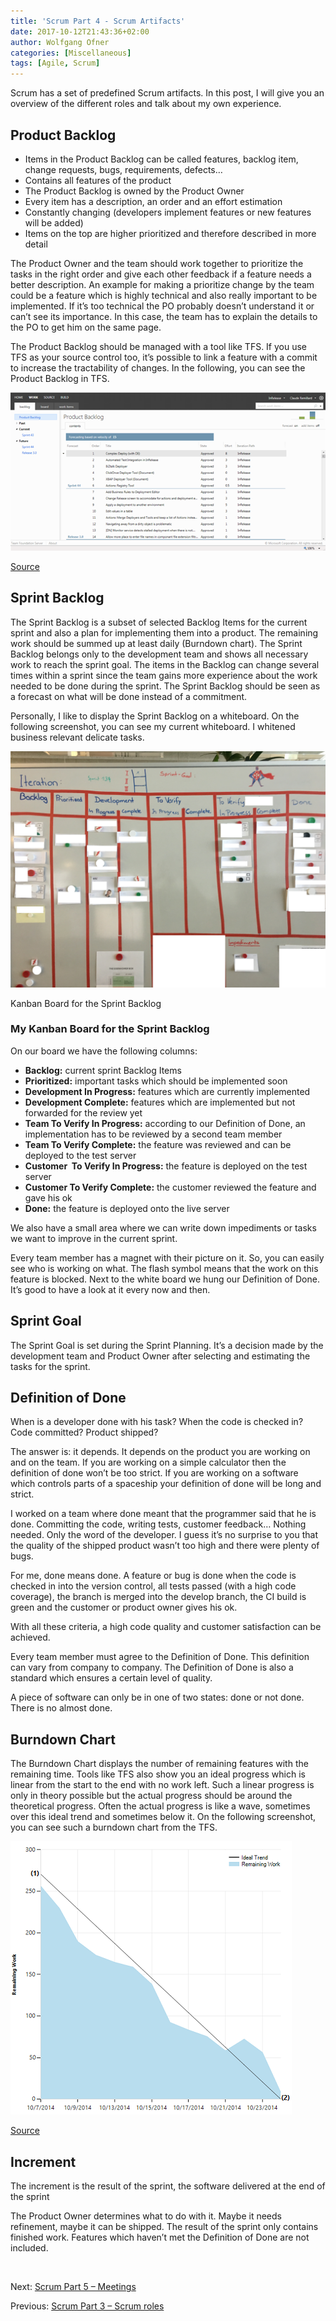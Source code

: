 ```yaml
---
title: 'Scrum Part 4 - Scrum Artifacts'
date: 2017-10-12T21:43:36+02:00
author: Wolfgang Ofner
categories: [Miscellaneous]
tags: [Agile, Scrum]
---
```

Scrum has a set of predefined Scrum artifacts. In this post, I will give you an overview of the different roles and talk about my own experience.

## **Product Backlog**

  * Items in the Product Backlog can be called features, backlog item, change requests, bugs, requirements, defects…
  * Contains all features of the product
  * The Product Backlog is owned by the Product Owner
  * Every item has a description, an order and an effort estimation
  * Constantly changing (developers implement features or new features will be added)
  * Items on the top are higher prioritized and therefore described in more detail

The Product Owner and the team should work together to prioritize the tasks in the right order and give each other feedback if a feature needs a better description. An example for making a prioritize change by the team could be a feature which is highly technical and also really important to be implemented. If it’s too technical the PO probably doesn’t understand it or can’t see its importance. In this case, the team has to explain the details to the PO to get him on the same page.

The Product Backlog should be managed with a tool like TFS. If you use TFS as your source control too, it&#8217;s possible to link a feature with a commit to increase the tractability of changes. In the following, you can see the Product Backlog in TFS.

<div class="col-12 col-sm-10 aligncenter">
  <a href="/assets/img/posts/2017/10/Product-Backlog.png"><img loading="lazy" src="/assets/img/posts/2017/10/Product-Backlog.png" alt="Product Backlog" /></a>
  
  <p>
    <a href="https://msdnshared.blob.core.windows.net/media/MSDNBlogsFS/prod.evol.blogs.msdn.com/CommunityServer.Blogs.Components.WeblogFiles/00/00/00/30/15/metablogapi/0250.Figure-1_59B7BEE6.png" target="_blank" rel="noopener">Source</a>
  </p>
</div>

## **Sprint Backlog**

The Sprint Backlog is a subset of selected Backlog Items for the current sprint and also a plan for implementing them into a product. The remaining work should be summed up at least daily (Burndown chart). The Sprint Backlog belongs only to the development team and shows all necessary work to reach the sprint goal. The items in the Backlog can change several times within a sprint since the team gains more experience about the work needed to be done during the sprint. The Sprint Backlog should be seen as a forecast on what will be done instead of a commitment.

Personally, I like to display the Sprint Backlog on a whiteboard. On the following screenshot, you can see my current whiteboard. I whitened business relevant delicate tasks.

<div class="col-12 col-sm-10 aligncenter">
  <a href="/assets/img/posts/2017/10/Sprint-Backlog-Board.jpg"><img loading="lazy" src="/assets/img/posts/2017/10/Sprint-Backlog-Board.jpg" alt="Scrum Artifacts Sprint Backlog Board" /></a>
  
  <p>
    Kanban Board for the Sprint Backlog
  </p>
</div>

### My Kanban Board for the Sprint Backlog

On our board we have the following columns:

  * **Backlog:** current sprint Backlog Items
  * **Prioritized:** important tasks which should be implemented soon
  * **Development In Progress:** features which are currently implemented
  * **Development Complete:** features which are implemented but not forwarded for the review yet
  * **Team To Verify In Progress:** according to our Definition of Done, an implementation has to be reviewed by a second team member
  * **Team To Verify Complete:** the feature was reviewed and can be deployed to the test server
  * **Customer  To Verify In Progress:** the feature is deployed on the test server
  * **Customer To Verify Complete:** the customer reviewed the feature and gave his ok
  * **Done:** the feature is deployed onto the live server

We also have a small area where we can write down impediments or tasks we want to improve in the current sprint.

Every team member has a magnet with their picture on it. So, you can easily see who is working on what. The flash symbol means that the work on this feature is blocked. Next to the white board we hung our Definition of Done. It’s good to have a look at it every now and then.

## **Sprint Goal**

The Sprint Goal is set during the Sprint Planning. It’s a decision made by the development team and Product Owner after selecting and estimating the tasks for the sprint.

## **Definition of Done**

When is a developer done with his task? When the code is checked in? Code committed? Product shipped?

The answer is: it depends. It depends on the product you are working on and on the team. If you are working on a simple calculator then the definition of done won’t be too strict. If you are working on a software which controls parts of a spaceship your definition of done will be long and strict.

I worked on a team where done meant that the programmer said that he is done. Committing the code, writing tests, customer feedback… Nothing needed. Only the word of the developer. I guess it’s no surprise to you that the quality of the shipped product wasn’t too high and there were plenty of bugs.

For me, done means done. A feature or bug is done when the code is checked in into the version control, all tests passed (with a high code coverage), the branch is merged into the develop branch, the CI build is green and the customer or product owner gives his ok.

With all these criteria, a high code quality and customer satisfaction can be achieved.

Every team member must agree to the Definition of Done. This definition can vary from company to company. The Definition of Done is also a standard which ensures a certain level of quality.

A piece of software can only be in one of two states: done or not done. There is no almost done.

## **Burndown Chart**

The Burndown Chart displays the number of remaining features with the remaining time. Tools like TFS also show you an ideal progress which is linear from the start to the end with no work left. Such a linear progress is only in theory possible but the actual progress should be around the theoretical progress. Often the actual progress is like a wave, sometimes over this ideal trend and sometimes below it. On the following screenshot, you can see such a burndown chart from the TFS.

<div class="col-12 col-sm-10 aligncenter">
  <a href="/assets/img/posts/2017/10/Burndown-chart.png"><img loading="lazy" size-full" src="/assets/img/posts/2017/10/Burndown-chart.png" alt="Scrum Artifacts Burndown chart" /></a>
  
  <p>
    <a href="https://docs.microsoft.com/en-us/vsts/work/scrum/_img/alm_sb_introhealthychart.png" target="_blank" rel="noopener">Source</a>
  </p>
</div>

## **Increment**

The increment is the result of the sprint, the software delivered at the end of the sprint

The Product Owner determines what to do with it. Maybe it needs refinement, maybe it can be shipped. The result of the sprint only contains finished work. Features which haven’t met the Definition of Done are not included.

&nbsp;

Next: <a href="/scrum-part-5-meetings/" target="_blank" rel="noopener">Scrum Part 5 &#8211; Meetings</a>

Previous: <a href="/scrum-part-3-scrum-roles/" target="_blank" rel="noopener">Scrum Part 3 &#8211; Scrum roles</a>